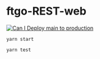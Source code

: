 # ftgo-REST-web

[![Can I Deploy main to production](https://pact.ftgo.jangjunha.me/pacticipants/ftgo-rest-web/branches/main/latest-version/can-i-deploy/to-environment/production/badge)](https://pact.ftgo.jangjunha.me/hal-browser/browser.html#https://pact.ftgo.jangjunha.me/pacticipants/ftgo-rest-web/branches/main/latest-version/can-i-deploy/to-environment/production)

```
yarn start

yarn test
```
